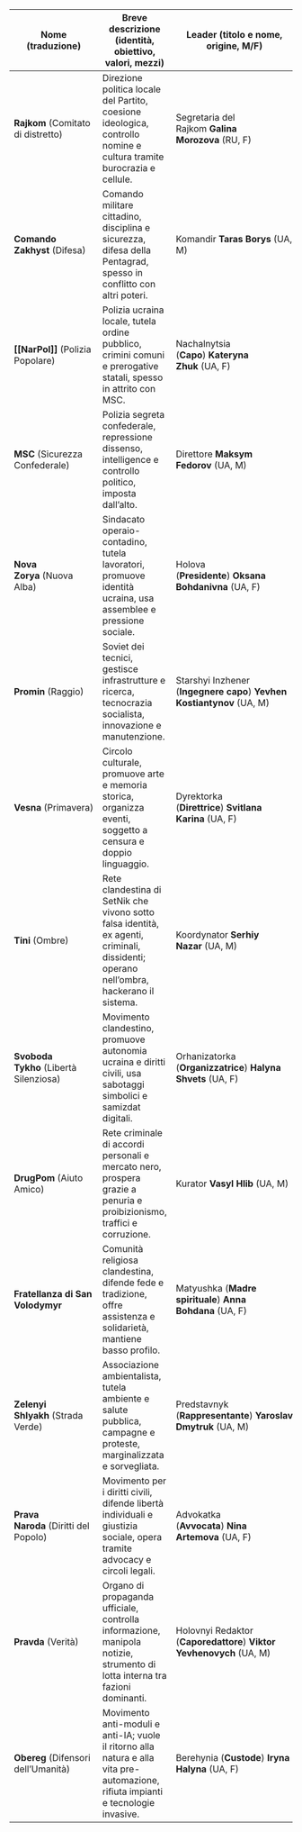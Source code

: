 
| Nome (traduzione)                      | Breve descrizione (identità, obiettivo, valori, mezzi)                                                                                  | Leader (titolo e nome, origine, M/F)                                   | Membri tipici                                                                                       |
| -------------------------------------- | --------------------------------------------------------------------------------------------------------------------------------------- | ---------------------------------------------------------------------- | --------------------------------------------------------------------------------------------------- |
| **Rajkom** (Comitato di distretto)     | Direzione politica locale del Partito, coesione ideologica, controllo nomine e cultura tramite burocrazia e cellule.                    | Segretaria del Rajkom **Galina Morozova** (RU, F)                      | Funzionari di partito, burocrati, agitatori                                                         |
| **Comando Zakhyst** (Difesa)           | Comando militare cittadino, disciplina e sicurezza, difesa della Pentagrad, spesso in conflitto con altri poteri.                       | Komandir **Taras Borys** (UA, M)                                       | Ufficiali, soldati, commissari politici                                                             |
| **[[NarPol]]** (Polizia Popolare)      | Polizia ucraina locale, tutela ordine pubblico, crimini comuni e prerogative statali, spesso in attrito con MSC.                        | Nachalnytsia (**Capo**) **Kateryna Zhuk** (UA, F)                      | Poliziotti, commissari, agenti di quartiere                                                         |
| **MSC** (Sicurezza Confederale)        | Polizia segreta confederale, repressione dissenso, intelligence e controllo politico, imposta dall’alto.                                | Direttore **Maksym Fedorov** (UA, M)                                   | Agenti segreti, investigatori, informatori                                                          |
| **Nova Zorya** (Nuova Alba)            | Sindacato operaio-contadino, tutela lavoratori, promuove identità ucraina, usa assemblee e pressione sociale.                           | Holova (**Presidente**) **Oksana Bohdanivna** (UA, F)                  | Operai, tecnici, contadini, delegati sindacali                                                      |
| **Promin** (Raggio)                    | Soviet dei tecnici, gestisce infrastrutture e ricerca, tecnocrazia socialista, innovazione e manutenzione.                              | Starshyi Inzhener (**Ingegnere capo**) **Yevhen Kostiantynov** (UA, M) | Ingegneri, scienziati, tecnici, informatici                                                         |
| **Vesna** (Primavera)                  | Circolo culturale, promuove arte e memoria storica, organizza eventi, soggetto a censura e doppio linguaggio.                           | Dyrektorka (**Direttrice**) **Svitlana Karina** (UA, F)                | Artisti, insegnanti, studenti, scrittori                                                            |
| **Tini** (Ombre)                       | Rete clandestina di SetNik che vivono sotto falsa identità, ex agenti, criminali, dissidenti; operano nell’ombra, hackerano il sistema. | Koordynator **Serhiy Nazar** (UA, M)                                   | SetNik clandestini, ex agenti, liberi pensatori                                                     |
| **Svoboda Tykho** (Libertà Silenziosa) | Movimento clandestino, promuove autonomia ucraina e diritti civili, usa sabotaggi simbolici e samizdat digitali.                        | Orhanizatorka (**Organizzatrice**) **Halyna Shvets** (UA, F)           | Giovani, intellettuali, dissidenti                                                                  |
| **DrugPom** (Aiuto Amico)              | Rete criminale di accordi personali e mercato nero, prospera grazie a penuria e proibizionismo, traffici e corruzione.                  | Kurator **Vasyl Hlib** (UA, M)                                         | Imprenditori informali, mediatori, piccoli criminali, commercianti, ex-funzionari                   |
| **Fratellanza di San Volodymyr**       | Comunità religiosa clandestina, difende fede e tradizione, offre assistenza e solidarietà, mantiene basso profilo.                      | Matyushka (**Madre spirituale**) **Anna Bohdana** (UA, F)              | Sacerdoti, fedeli anziani, famiglie tradizionali                                                    |
| **Zelenyi Shlyakh** (Strada Verde)     | Associazione ambientalista, tutela ambiente e salute pubblica, campagne e proteste, marginalizzata e sorvegliata.                       | Predstavnyk (**Rappresentante**) **Yaroslav Dmytruk** (UA, M)          | Studenti, scienziati, insegnanti, attivisti                                                         |
| **Prava Naroda** (Diritti del Popolo)  | Movimento per i diritti civili, difende libertà individuali e giustizia sociale, opera tramite advocacy e circoli legali.               | Advokatka (**Avvocata**) **Nina Artemova** (UA, F)                     | Avvocati, attivisti, giornalisti, cittadini                                                         |
| **Pravda** (Verità)                    | Organo di propaganda ufficiale, controlla informazione, manipola notizie, strumento di lotta interna tra fazioni dominanti.             | Holovnyi Redaktor (**Caporedattore**) **Viktor Yevhenovych** (UA, M)   | Giornalisti di partito, redattori, propagandisti                                                    |
| **Obereg** (Difensori dell’Umanità)    | Movimento anti-moduli e anti-IA; vuole il ritorno alla natura e alla vita pre-automazione, rifiuta impianti e tecnologie invasive.      | Berehynia (**Custode**) **Iryna Halyna** (UA, F)                       | Ex agricoltori, ex operai, ambientalisti radicali, famiglie tradizionaliste, dissidenti tecnologici |
